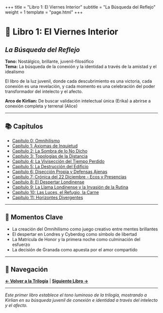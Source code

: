 +++
title = "Libro 1: El Viernes Interior"
subtitle = "La Búsqueda del Reflejo"
weight = 1
template = "page.html"
+++

# 🌅 Libro 1: El Viernes Interior
## *La Búsqueda del Reflejo*

**Tono:** Nostálgico, brillante, juvenil-filosófico  
**Tema:** La búsqueda de la conexión y la identidad a través de la amistad y el idealismo

El libro de la luz juvenil, donde cada descubrimiento es una victoria, cada conexión es una revelación, y cada momento es una celebración del poder transformador del intelecto y el afecto.

**Arco de Kirlian:** De buscar validación intelectual única (Erika) a abrirse a conexión completa y terrenal (Alice)

---

## 📚 Capítulos

- [Capítulo 0: Omnihilismo](capitulo0-omnihilismo/)
- [Capítulo 1: Axiomas de Inquietud](capitulo1-axiomas-de-inquietud/)
- [Capítulo 2: La Sombra de lo No Dicho](capitulo2-la-sombra-de-lo-no-dicho/)
- [Capítulo 3: Topologías de la Distancia](capitulo3-topologías-de-la-distancia/)
- [Capítulo 4: La Vivisección del Tiempo Perdido](capitulo4-la-vivisección-del-tiempo-perdido/)
- [Capítulo 5: La Destrucción del Edificio](capitulo5-la-destruccion-del-edificio/)
- [Capítulo 6: Disección Propia y Defensas Ajenas](capitulo6-diseccion-propia-y-defensas-ajenas/)
- [Capítulo 7: Crónica del 22 Diciembre - Ecos y Presencias](capitulo7-cronica-del-22-diciembre-ecos-y-presencias/)
- [Capítulo 8: El Despertar Londinense](capitulo8-el-despertar-londinense/)
- [Capítulo 9: La Llama Londinense y la Invasión de la Rutina](capitulo9-la-llama-londinense-y-la-invasion-de-la-rutina/)
- [Capítulo 10: Las Luces, el Refugio, la Carne](capitulo10-las-luces-el-refugio-la-carne/)
- [Capítulo 11: Horizontes Divergentes](capitulo11-horizontes-divergentes/)

---

## 🎯 Momentos Clave

- La creación del Omnihilismo como juego creativo entre mentes brillantes
- El despertar en Londres y Cyberdog como símbolo de libertad
- La Matrícula de Honor y la primera noche como culminación del esfuerzo
- La decisión de Granada como apuesta por el amor compartido

---

## 🔗 Navegación

**[← Volver a la Trilogía](../)** | **[Siguiente Libro →](../libro2-codigos-rotos/)**

---

*Este primer libro establece el tono luminoso de la trilogía, mostrando a Kirlian en su búsqueda juvenil de conexión e identidad a través del intelecto y el afecto.*
